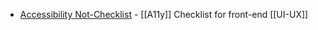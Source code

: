 - [Accessibility Not-Checklist](https://not-checklist.intopia.digital/) - [[A11y]] Checklist for front-end [[UI-UX]]
